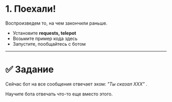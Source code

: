 # 1. Поехали! 

Воспроизведем то, на чем закончили раньше.

- Установите **requests, telepot**
- Возьмите пример кода здесь
- Запустите, пообщайтесь с ботом


---
# ✅ Задание 


Сейчас бот на все сообщения отвечает эхом: *"Ты сказал XXX"* .

Научите бота отвечать что-то еще вместо этого.
